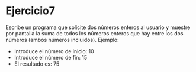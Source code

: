 # Ejercicio7

Escribe un programa que solicite dos números enteros al usuario y muestre por pantalla la suma de
todos los números enteros que hay entre los dos números (ambos números incluidos).
Ejemplo:
- Introduce el número de inicio: 10
- Introduce el número de fin: 15
- El resultado es: 75